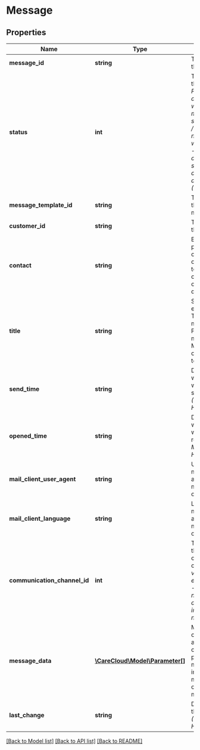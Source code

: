 # Message

## Properties
Name | Type | Description | Notes
------------ | ------------- | ------------- | -------------
**message_id** | **string** | The unique id of the message | [optional] 
**status** | **int** | The status id of the message. *Possible values are: 0 - message was not send / 1- message was send successfully / -1 message was not recieved (it was returned) / 2 - an error occured while sending / 4 - customer has no agreements (GDPR)* | [optional] 
**message_template_id** | **string** | The unique id of the message_template | 
**customer_id** | **string** | The unique id for the card holder. | 
**contact** | **string** | Email address or phone number of customer in case of send message to different contact than customer has in database | [optional] 
**title** | **string** | Subject of the email message/ Title of notification message / Preview of the text message . Mandatory only in case of email template | [optional] 
**send_time** | **string** | Date and time when message was send from server to recipient *(YYYY-MM-DD HH:MM:SS)* | [optional] 
**opened_time** | **string** | Date and time when message was opened by recipient *(YYYY-MM-DD HH:MM:SS)* | [optional] 
**mail_client_user_agent** | **string** | User agent of the mail client application where message was opened | [optional] 
**mail_client_language** | **string** | Language of the mail client application where message was opened | [optional] 
**communication_channel_id** | **int** | The unique id of the communication channel. *Possible values are: 1 - email / 2- SMS / 4 - PUSH notification (Apple or Google)/ 5 - internal system notification* | 
**message_data** | [**\CareCloud\Model\Parameter[]**](Parameter.md) | Message data could contains array of customized paramteres. They may have influence on message display or add values to message | [optional] 
**last_change** | **string** | Date and time of the last change *(YYYY-MM-DD HH:MM:SS)* | [optional] 

[[Back to Model list]](../../README.md#documentation-for-models) [[Back to API list]](../../README.md#documentation-for-api-endpoints) [[Back to README]](../../README.md)

